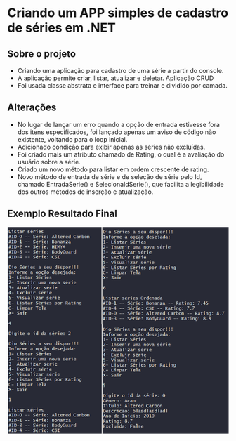 # Criando um APP simples de cadastro de séries em .NET

## Sobre o projeto

- Criando uma aplicação para cadastro de uma série a partir do console.
- A aplicação permite criar, listar, atualizar e deletar. Aplicação CRUD
- Foi usada classe abstrata e interface para treinar e dividido por camada.

## Alterações

- No lugar de lançar um erro quando a opção de entrada estivesse fora dos itens especificados, foi lançado apenas um aviso de código não existente, voltando para o loop inicial.
- Adicionado condição para exibir apenas as séries não excluídas.
- Foi criado mais um atributo chamado de Rating, o qual é a avaliação do usuário sobre a série.
- Criado um novo método para listar em ordem crescente de rating. 
- Novo método de entrada de série e de seleção de série pelo Id, chamado EntradaSerie() e SelecionaIdSerie(), que facilita a legibilidade dos outros métodos de inserção e atualização.

## Exemplo Resultado Final

![exemplosaida.png](https://github.com/Lessalc/AppCadastroSerie/blob/master/images/exemplosaida.png?raw=true)



